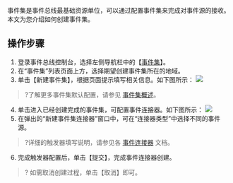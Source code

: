 事件集是事件总线最基础资源单位，可以通过配置事件集来完成对事件源的接收。本文为您介绍如何创建事件集。

## 操作步骤

1. 登录事件总线控制台，选择左侧导航栏中的【[事件集](https://console.cloud.tencent.com/eb)】。
2. 在“事件集”列表页面上方，选择期望创建事件集所在的地域。
3. 单击【新建事件集】，根据页面提示填写相关信息。如下图所示：
	![](https://main.qcloudimg.com/raw/42592bdc7762ece735558a423ad5a6ef.jpg)
> ?了解更多事件集默认配置，请参见 [事件集概述](https://cloud.tencent.com/document/product/1359/56079)。
4. 单击进入已经创建完成的事件集，可配置事件连接器。如下图所示：
![](https://main.qcloudimg.com/raw/becfdcc055c2eb05638e662454f9d2cb.jpg)
5. 在弹出的“新建事件集连接器”窗口中，可在“连接器类型”中选择不同的事件源。
> ?详细的触发器填写说明，请参见各 [事件连接器](https://cloud.tencent.com/document/product/1359/56087) 文档。
6. 完成触发器配置后，单击【提交】，完成事件连接器创建。
> ? 如需取消创建过程，单击【取消】即可。
